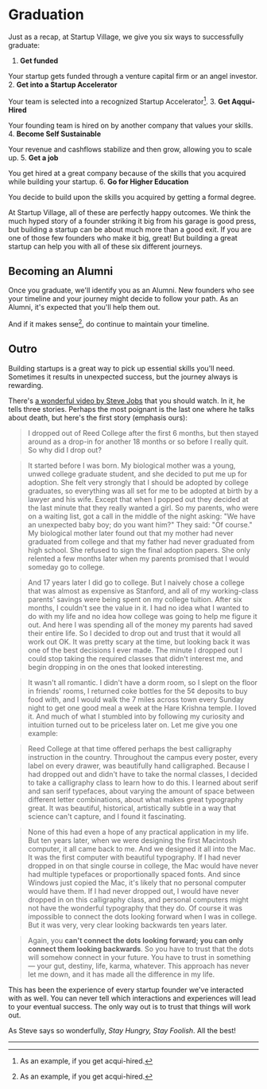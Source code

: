 # Graduation

Just as a recap, at Startup Village, we give you six ways to successfully graduate:

1. **Get funded**
  
  Your startup gets funded through a venture capital firm or an angel investor.
2. **Get into a Startup Accelerator**

  Your team is selected into a recognized Startup Accelerator[^1].
3. **Get Aqqui-Hired**

  Your founding team is hired on by another company that values your skills.
4. **Become Self Sustainable**

  Your revenue and cashflows stabilize and then grow, allowing you to scale up.
5. **Get a job**

  You get hired at a great company because of the skills that you acquired while building your startup.
6. **Go for Higher Education**

  You decide to build upon the skills you acquired by getting a formal degree.

At Startup Village, all of these are perfectly happy outcomes. We think the much hyped story of a founder striking it big from his garage is good press, but building a startup can be about much more than a good exit. If you are one of those few founders who make it big, great! But building a great startup can help you with all of these six different journeys.

## Becoming an Alumni
Once you graduate, we'll identify you as an Alumni. New founders who see your timeline and your journey might decide to follow your path. As an Alumni, it's expected that you'll help them out.

And if it makes sense[^1], do continue to maintain your timeline.

## Outro
Building startups is a great way to pick up essential skills you'll need. Sometimes it results in unexpected success, but the journey always is rewarding.

There's [a wonderful video by Steve Jobs](https://www.youtube.com/watch?v=w4xPv9x518Q) that you should watch. In it, he tells three stories. Perhaps the most poignant is the last one where he talks about death, but here's the first story (emphasis ours):

> I dropped out of Reed College after the first 6 months, but then stayed around as a drop-in for another 18 months or so before I really quit. So why did I drop out?

> It started before I was born. My biological mother was a young, unwed college graduate student, and she decided to put me up for adoption. She felt very strongly that I should be adopted by college graduates, so everything was all set for me to be adopted at birth by a lawyer and his wife. Except that when I popped out they decided at the last minute that they really wanted a girl. So my parents, who were on a waiting list, got a call in the middle of the night asking: "We have an unexpected baby boy; do you want him?" They said: "Of course." My biological mother later found out that my mother had never graduated from college and that my father had never graduated from high school. She refused to sign the final adoption papers. She only relented a few months later when my parents promised that I would someday go to college.

> And 17 years later I did go to college. But I naively chose a college that was almost as expensive as Stanford, and all of my working-class parents' savings were being spent on my college tuition. After six months, I couldn't see the value in it. I had no idea what I wanted to do with my life and no idea how college was going to help me figure it out. And here I was spending all of the money my parents had saved their entire life. So I decided to drop out and trust that it would all work out OK. It was pretty scary at the time, but looking back it was one of the best decisions I ever made. The minute I dropped out I could stop taking the required classes that didn't interest me, and begin dropping in on the ones that looked interesting.

> It wasn't all romantic. I didn't have a dorm room, so I slept on the floor in friends' rooms, I returned coke bottles for the 5¢ deposits to buy food with, and I would walk the 7 miles across town every Sunday night to get one good meal a week at the Hare Krishna temple. I loved it. And much of what I stumbled into by following my curiosity and intuition turned out to be priceless later on. Let me give you one example:

> Reed College at that time offered perhaps the best calligraphy instruction in the country. Throughout the campus every poster, every label on every drawer, was beautifully hand calligraphed. Because I had dropped out and didn't have to take the normal classes, I decided to take a calligraphy class to learn how to do this. I learned about serif and san serif typefaces, about varying the amount of space between different letter combinations, about what makes great typography great. It was beautiful, historical, artistically subtle in a way that science can't capture, and I found it fascinating.

> None of this had even a hope of any practical application in my life. But ten years later, when we were designing the first Macintosh computer, it all came back to me. And we designed it all into the Mac. It was the first computer with beautiful typography. If I had never dropped in on that single course in college, the Mac would have never had multiple typefaces or proportionally spaced fonts. And since Windows just copied the Mac, it's likely that no personal computer would have them. If I had never dropped out, I would have never dropped in on this calligraphy class, and personal computers might not have the wonderful typography that they do. Of course it was impossible to connect the dots looking forward when I was in college. But it was very, very clear looking backwards ten years later.

> Again, you **can't connect the dots looking forward; you can only connect them looking backwards**. So you have to trust that the dots will somehow connect in your future. You have to trust in something — your gut, destiny, life, karma, whatever. This approach has never let me down, and it has made all the difference in my life.

This has been the experience of every startup founder we've interacted with as well. You can never tell which interactions and experiences will lead to your eventual success. The only way out is to trust that things will work out. 

As Steve says so wonderfully, *Stay Hungry, Stay Foolish*. All the best!

---
[^1]: As an example, if you get acqui-hired.